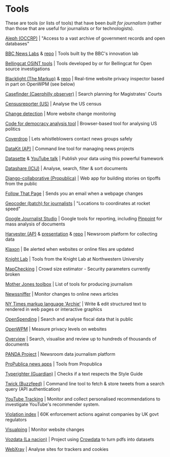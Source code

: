 # Tools

These are tools (or lists of tools) that have been *built for journalism* (rather than those that are useful for journalists or for technologists).

[Aleph (OCCRP)](https://aleph.occrp.org) | "Access to a vast archive of government records and open databases"

[BBC News Labs](https://bbcnewslabs.co.uk) & [repo](https://github.com/BBC-News-Labs) | Tools built by the BBC's innovation lab

[Bellingcat OSINT tools](https://github.com/bellingcat/) | Tools developed by or for Bellingcat for Open source investigations

[Blacklight (The Markup)](https://themarkup.org/blacklight) & [repo](https://github.com/the-markup/blacklight-collector) | Real-time website privacy inspector based in part on OpenWPM (see below)

[Casefinder (Caerphilly observer)](https://clwstwr.org.uk/projects/casefinder) | Search planning for Magistrates' Courts

[Censusreporter (US)](https://censusreporter.org/) | Analyse the US census

[Change detection](https://github.com/dgtlmoon/changedetection.io) | More website change monitoring

[Code for democracy analysis tool](https://codefordemocracy.org/data/) | Browser-based tool for analysing US politics

[Coverdrop](https://www.lightbluetouchpaper.org/2022/03/11/coverdrop-securing-initial-contact-for-whistleblowers/) | Lets whistleblowers contact news groups safely

[DataKit (AP)](https://datakit.ap.org/) | Command line tool for managing news projects

[Datasette](https://datasette.io/) & [YouTube talk](https://www.youtube.com/watch?v%3DpTr1uLQTJNE&sa=D) | Publish your data using this powerful framework

[Datashare (ICIJ)](https://icij.gitbook.io/datashare/) | Analyse, search, filter & sort documents

[Django-collaborative (Propublica)](https://github.com/propublica/django-collaborative) | Web app for building stories on tipoffs from the public

[Follow That Page](https://www.followthatpage.com) | Sends you an email when a webpage changes

[Geocoder (batch) for journalists](https://geocode.localfocus.nl/) | "Locations to coordinates at rocket speed"

[Google Journalist Studio](https://journaliststudio.google.com/) | Google tools for reporting, including [Pinpoint](https://journaliststudio.google.com/pinpoint/collections) for mass analysis of documents

[Harvester (AP)](https://harvester.ap.org) & [presentation](https://vimeo.com/520123772/2a3edddf19) & [repo](https://github.com/associatedpress/harvester) | Newsroom platform for collecting data

[Klaxon](https://newsklaxon.org/) | Be alerted when websites or online files are updated

[Knight Lab](https://knightlab.northwestern.edu/projects/) | Tools from the Knight Lab at Northwestern University

[MapChecking](https://www.mapchecking.com) | Crowd size estimator - Security parameters currently broken

[Mother Jones toolbox](https://github.com/motherjones/story-tools) | List of tools for producing journalism

[Newssniffer](https://www.newssniffer.co.uk/versions) | Monitor changes to online news articles

[NY Times markup language 'Archie'](http://archieml.org) | Write & edit structured text to rendered in web pages or interactive graphics

[OpenSpending](https://openspending.org/) | Search and analyse fiscal data that is public

[OpenWPM](https://github.com/mozilla/OpenWPM) | Measure privacy levels on websites

[Overview](https://www.overviewdocs.com/) | Search, visualise and review up to hundreds of thousands of documents

[PANDA Project](http://pandaproject.net/) | Newsroom data journalism platform

[ProPublica news apps](https://www.propublica.org/newsapps) | Tools from Propublica

[Typerighter (Guardian)](https://github.com/guardian/typerighter) | Checks if a text respects the Style Guide

[Twick (Buzzfeed)](https://github.com/jsvine/twick) | Command line tool to fetch & store tweets from a search query (API authentication)

[YouTube Tracking](https://youtube.tracking.exposed) | Monitor and collect personalised recommendations to investigate YouTube's recommender system.

[Violation index](https://violationtrackeruk.goodjobsfirst.org/) | 60K enforcement actions against companies by UK govt regulators

[Visualping](https://visualping.io/) | Monitor website changes

[Vozdata (La nacion)](https://vozdata.lanacion.com.ar/cd/paso-buenos-aires) | Project using [Crowdata](https://crowdata.readthedocs.io/en/latest/) to turn pdfs into datasets

[WebXray](https://github.com/timlib/webXray) | Analyse sites for trackers and cookies
